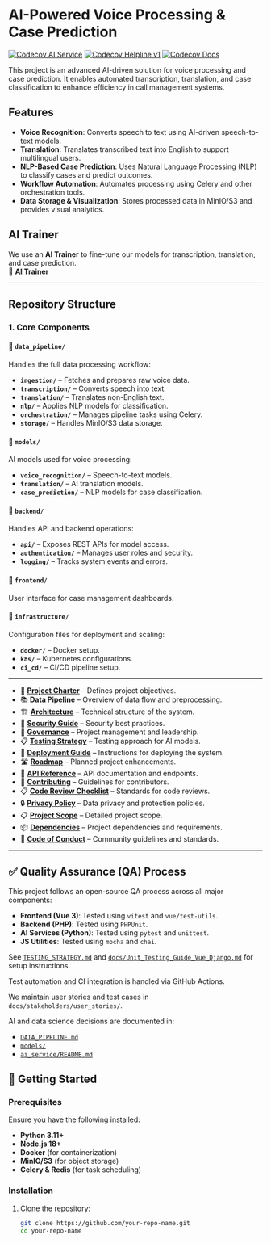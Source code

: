 # AI-Powered Voice Processing & Case Prediction

<!-- Coverage badges will be available once Codecov is set up by repository owner -->
[![Codecov AI Service](https://codecov.io/gh/openchlai/ai/branch/main/graph/badge.svg?flag=ai-service)](https://codecov.io/gh/openchlai/ai?flag=ai-service)
[![Codecov Helpline v1](https://codecov.io/gh/openchlai/ai/branch/main/graph/badge.svg?flag=helplinev1-backend)](https://codecov.io/gh/openchlai/ai?flag=helplinev1-backend)
[![Codecov Docs](https://codecov.io/gh/openchlai/ai/branch/main/graph/badge.svg?flag=docs)](https://codecov.io/gh/openchlai/ai?flag=docs)

This project is an advanced AI-driven solution for voice processing and case prediction. It enables automated transcription, translation, and case classification to enhance efficiency in call management systems.

## Features
- **Voice Recognition**: Converts speech to text using AI-driven speech-to-text models.
- **Translation**: Translates transcribed text into English to support multilingual users.
- **NLP-Based Case Prediction**: Uses Natural Language Processing (NLP) to classify cases and predict outcomes.
- **Workflow Automation**: Automates processing using Celery and other orchestration tools.
- **Data Storage & Visualization**: Stores processed data in MinIO/S3 and provides visual analytics.

## AI Trainer
We use an **AI Trainer** to fine-tune our models for transcription, translation, and case prediction.  
🔗 **[AI Trainer](https://aitrainer.bitz-itc.com/)**  

---
## Repository Structure

### **1. Core Components**

#### 📂 `data_pipeline/`

Handles the full data processing workflow:

- **`ingestion/`** – Fetches and prepares raw voice data.
- **`transcription/`** – Converts speech into text.
- **`translation/`** – Translates non-English text.
- **`nlp/`** – Applies NLP models for classification.
- **`orchestration/`** – Manages pipeline tasks using Celery.
- **`storage/`** – Handles MinIO/S3 data storage.

#### 📂 `models/`

AI models used for voice processing:

- **`voice_recognition/`** – Speech-to-text models.
- **`translation/`** – AI translation models.
- **`case_prediction/`** – NLP models for case classification.

#### 📂 `backend/`

Handles API and backend operations:

- **`api/`** – Exposes REST APIs for model access.
- **`authentication/`** – Manages user roles and security.
- **`logging/`** – Tracks system events and errors.

#### 📂 `frontend/`

User interface for case management dashboards.

#### 📂 `infrastructure/`

Configuration files for deployment and scaling:

- **`docker/`** – Docker setup.
- **`k8s/`** – Kubernetes configurations.
- **`ci_cd/`** – CI/CD pipeline setup.

---



- 📜 **[Project Charter](Project_docs/PROJECT_CHARTER.md)** – Defines project objectives.
- 📚 **[Data Pipeline](Project_docs/DATA_PIPELINE.md)** – Overview of data flow and preprocessing.
- 🏗 **[Architecture](Project_docs/ARCHITECTURE.md)** – Technical structure of the system.
- 🔐 **[Security Guide](Project_docs/SECURITY.md)** – Security best practices.
- 📜 **[Governance](Project_docs/GOVERNANCE.md)** – Project management and leadership.
- 📋 **[Testing Strategy](Project_docs/TESTING_STRATEGY.md)** – Testing approach for AI models.
- 🚀 **[Deployment Guide](Project_docs/DEPLOYMENT_GUIDE.md)** – Instructions for deploying the system.
- 🛣 **[Roadmap](Project_docs/ROADMAP.md)** – Planned project enhancements.
- 📝 **[API Reference](Project_docs/API_REFERENCE.md)** – API documentation and endpoints.
- 🤝 **[Contributing](Project_docs/CONTRIBUTING.md)** – Guidelines for contributors.
- 📋 **[Code Review Checklist](Project_docs/CODE_REVIEW_CHECKLIST.md)** – Standards for code reviews.
- 🔒 **[Privacy Policy](Project_docs/PRIVACY_POLICY.md)** – Data privacy and protection policies.
- 📋 **[Project Scope](Project_docs/Project_Scope_Document_OPENCHSAI.md)** – Detailed project scope.
- 📦 **[Dependencies](Project_docs/DEPENDANCIES.md)** – Project dependencies and requirements.
- 📜 **[Code of Conduct](Project_docs/CODE_OF_CONDUCT.md)** – Community guidelines and standards.

---
## ✅ Quality Assurance (QA) Process

This project follows an open-source QA process across all major components:

- **Frontend (Vue 3)**: Tested using `vitest` and `vue/test-utils`.
- **Backend (PHP)**: Tested using `PHPUnit`.
- **AI Services (Python)**: Tested using `pytest` and `unittest`.
- **JS Utilities**: Tested using `mocha` and `chai`.

See [`TESTING_STRATEGY.md`](./TESTING_STRATEGY.md) and [`docs/Unit_Testing_Guide_Vue_Django.md`](./docs/Unit_Testing_Guide_Vue_Django.md) for setup instructions.

Test automation and CI integration is handled via GitHub Actions.

We maintain user stories and test cases in `docs/stakeholders/user_stories/`.

AI and data science decisions are documented in:
- [`DATA_PIPELINE.md`](./DATA_PIPELINE.md)
- [`models/`](./models/)
- [`ai_service/README.md`](./ai_service/README.md)


## 🚀 Getting Started

### **Prerequisites**
Ensure you have the following installed:
- **Python 3.11+**
- **Node.js 18+**
- **Docker** (for containerization)
- **MinIO/S3** (for object storage)
- **Celery & Redis** (for task scheduling)

### **Installation**
1. Clone the repository:
   ```sh
   git clone https://github.com/your-repo-name.git
   cd your-repo-name
